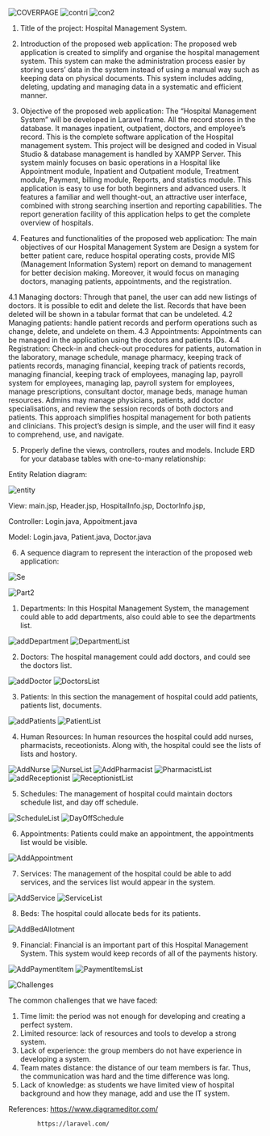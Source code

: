 ![COVERPAGE](https://user-images.githubusercontent.com/75902424/151086143-ccf7836e-fe64-486b-95b4-0a37afeae4d3.JPG)
![contri](https://user-images.githubusercontent.com/75902424/151090705-15bd72b7-eb68-40fa-9941-6ae4c34b410e.JPG)
![con2](https://user-images.githubusercontent.com/75902424/151090830-8351f5b0-bd69-4ecd-b3ab-78f78ed0521d.JPG)
1. Title of the project: Hospital Management System.
2. Introduction of the proposed web application: 
	The proposed web application is created to simplify and organise the hospital management system. This system can make the administration process easier by storing users’ data in the system instead of using a manual way such as keeping data on physical documents. This system includes adding, deleting, updating and managing data in a systematic and efficient manner.  

3. Objective of the proposed web application: 
The  “Hospital Management System” will be developed in Laravel frame. All the record stores in the database. It manages inpatient, outpatient, doctors, and employee’s record. This is the complete software application of the Hospital management system. This project will be designed and coded in Visual Studio & database management is handled by XAMPP Server. This system mainly focuses on basic operations in a Hospital like Appointment module, Inpatient and Outpatient module, Treatment module, Payment, billing module, Reports, and statistics module. This application is easy to use for both beginners and advanced users. It features a familiar and well thought-out, an attractive user interface, combined with strong searching insertion and reporting capabilities. The report generation facility of this application helps to get the complete overview of hospitals. 

4. Features and functionalities of the proposed web application: 
The main objectives of our Hospital Management System are Design a system for better patient care, reduce hospital operating costs, provide MIS (Management Information System) report on demand to management for better decision making. Moreover, it would focus on managing doctors, managing patients, appointments, and the registration. 

4.1 Managing doctors: Through that panel, the user can add new listings of doctors. It is possible to edit and delete the list. Records that have been deleted will be shown in a tabular format that can be undeleted. 
4.2 Managing patients: handle patient records and perform operations such as change, delete, and undelete on them. 
4.3 Appointments: Appointments can be managed in the application using the doctors and patients IDs. 
4.4 Registration: Check-in and check-out procedures for patients, automation in the laboratory, manage schedule, manage pharmacy, keeping track of patients records, managing financial, keeping track of patients records, managing financial, keeping track of employees, managing lap, payroll system for employees, managing lap, payroll system for employees, manage prescriptions, consultant doctor, manage beds, manage human resources. 
Admins may manage physicians, patients, add doctor specialisations, and review the session records of both doctors and patients. This approach simplifies hospital management for both patients and clinicians. This project’s design is simple, and the user will find it easy to comprehend, use, and navigate. 

5. Properly define the views, controllers, routes and models. Include ERD for your database tables with one-to-many relationship: 

Entity Relation diagram:

![entity](https://user-images.githubusercontent.com/75902424/151086375-88fb9f96-29ad-4bb0-b65d-2976fe925b89.JPG)

View:
main.jsp,
Header.jsp,
HospitalInfo.jsp,
DoctorInfo.jsp,

Controller:
Login.java,
Appoitment.java

Model:
Login.java,
Patient.java,
Doctor.java

6. A sequence diagram to represent the interaction of the proposed web application: 

![Se](https://user-images.githubusercontent.com/75902424/151086518-e6168594-1c55-4ba4-9cc4-acbf7871b77d.JPG)

![Part2](https://user-images.githubusercontent.com/75902424/151086872-a79f1711-c0d1-41c3-9e2b-817dc184e1e8.JPG)

1. Departments: In this Hospital Management System, the management could able to add departments, also could able to see the departments list. 

![addDepartment](https://user-images.githubusercontent.com/75902424/151087055-e708d29f-32ed-4f34-b926-8b92defd0b25.JPG)
![DepartmentList](https://user-images.githubusercontent.com/75902424/151087066-278c4c4d-7560-4939-ae27-6641c723476e.JPG)

2. Doctors: The hospital management could add doctors, and could see the doctors list. 

![addDoctor](https://user-images.githubusercontent.com/75902424/151087167-2d96fffa-ff2a-4ff1-b961-5d5a155b6fac.JPG)
![DoctorsList](https://user-images.githubusercontent.com/75902424/151087187-790cfd55-c7dc-49be-9e88-4536097275ff.JPG)

3. Patients: In this section the management of hospital could add patients, patients list, documents.

![addPatients](https://user-images.githubusercontent.com/75902424/151087333-ff50a692-856b-4a12-b728-ecc6869d832b.JPG)
![PatientList](https://user-images.githubusercontent.com/75902424/151087350-984e9fce-c18d-4470-8993-9e6dd973019e.JPG)

4. Human Resources: In human resources the hospital could add nurses, pharmacists, receotionists. Along with, the hospital could see the lists of lists and hostory. 

![AddNurse](https://user-images.githubusercontent.com/75902424/151087685-9c0f6298-f97d-488c-9848-f2d709825b9e.JPG)
![NurseList](https://user-images.githubusercontent.com/75902424/151087700-612b9121-b22e-47e6-8cd2-eda43e76f984.JPG)
![AddPharmacist](https://user-images.githubusercontent.com/75902424/151087715-15f22f98-f177-4936-b9d1-1e192aeafe1e.JPG)
![PharmacistList](https://user-images.githubusercontent.com/75902424/151087741-fe099d7b-3b22-4457-bd61-5acdd59e0888.JPG)
![addReceptionist](https://user-images.githubusercontent.com/75902424/151087784-f67e6cd7-e216-4e94-9b79-417b4cc3106f.JPG)
![ReceptionistList](https://user-images.githubusercontent.com/75902424/151087802-0d2658a4-dacb-47b4-b00a-b3fb28880f55.JPG)

5. Schedules: The management of hospital could maintain doctors schedule list, and day off schedule. 

![ScheduleList](https://user-images.githubusercontent.com/75902424/151088129-0c5a698c-2682-488c-b86c-ab875cf11db8.JPG)
![DayOffSchedule](https://user-images.githubusercontent.com/75902424/151088162-d0efd47c-1bc1-4455-9fa9-66cfbad1b2d1.JPG)

6. Appointments: Patients could make an appointment, the appointments list would be visible.

![AddAppointment](https://user-images.githubusercontent.com/75902424/151088607-7a2c7624-c308-4df8-a6fc-9a606eb05581.JPG)

7. Services: The management of the hospital could be able to add services, and the services list would appear in the system. 

![AddService](https://user-images.githubusercontent.com/75902424/151088860-3ee76fb0-72ca-43f4-8af0-8540f54d449a.JPG)
![ServiceList](https://user-images.githubusercontent.com/75902424/151088882-653f36f7-af15-46f2-9aa0-cdf45c292716.JPG)

8. Beds: The hospital could allocate beds for its patients. 

![AddBedAllotment](https://user-images.githubusercontent.com/75902424/151089052-9876ff12-a07e-46ea-bfdd-79b371d2ecaf.JPG)

9. Financial: Financial is an important part of this Hospital Management System. This system would keep records of all of the payments history. 

![AddPaymentItem](https://user-images.githubusercontent.com/75902424/151089297-80d5ad46-f987-4cab-975f-8549f15a8a01.JPG)
![PaymentItemsList](https://user-images.githubusercontent.com/75902424/151089329-5e3633e9-9cc9-4136-9da5-e04dfcf6b517.JPG)

![Challenges](https://user-images.githubusercontent.com/75902424/151089510-89723b84-c78f-428f-99cc-4f7531c5b83c.JPG)

The common challenges that we have faced:

1) Time limit: the period was not enough for developing and creating a perfect system. 
2) Limited resource: lack of resources and tools to develop a strong system.
3) Lack of experience: the group members do not have experience in developing a system.
4) Team mates distance: the distance of our team members is far. Thus, the communication was hard and the time difference was long.
5) Lack of knowledge: as students we have limited view of hospital background and how they manage, add and use the IT system. 


References: https://www.diagrameditor.com/

            https://laravel.com/


